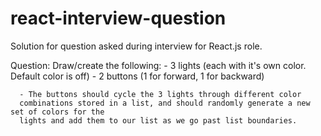 # react-interview-question
Solution for question asked during interview for React.js role. 

Question: 
    Draw/create the following:
      - 3 lights (each with it's own color. Default color is off)
      - 2 buttons (1 for forward, 1 for backward)
      
      - The buttons should cycle the 3 lights through different color 
      combinations stored in a list, and should randomly generate a new set of colors for the 
      lights and add them to our list as we go past list boundaries.
      
